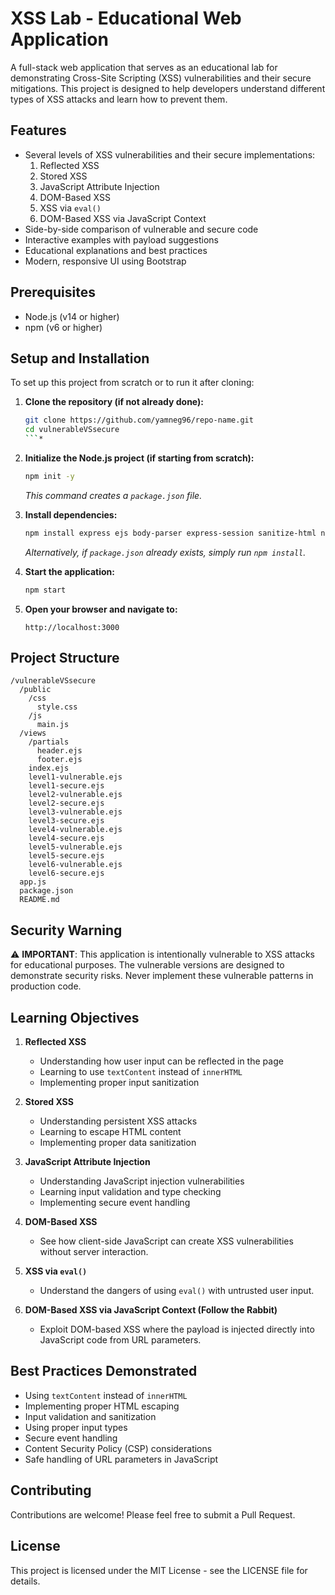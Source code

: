 # XSS Lab - Educational Web Application

A full-stack web application that serves as an educational lab for demonstrating Cross-Site Scripting (XSS) vulnerabilities and their secure mitigations. This project is designed to help developers understand different types of XSS attacks and learn how to prevent them.

## Features

- Several levels of XSS vulnerabilities and their secure implementations:
  1. Reflected XSS
  2. Stored XSS
  3. JavaScript Attribute Injection
  4. DOM-Based XSS
  5. XSS via `eval()`
  6. DOM-Based XSS via JavaScript Context
- Side-by-side comparison of vulnerable and secure code
- Interactive examples with payload suggestions
- Educational explanations and best practices
- Modern, responsive UI using Bootstrap

## Prerequisites

- Node.js (v14 or higher)
- npm (v6 or higher)

## Setup and Installation

To set up this project from scratch or to run it after cloning:

1.  **Clone the repository (if not already done):**
    ```bash
    git clone https://github.com/yamneg96/repo-name.git
    cd vulnerableVSsecure
    ```* 

2.  **Initialize the Node.js project (if starting from scratch):**
    ```bash
    npm init -y
    ```
    *This command creates a `package.json` file.*

3.  **Install dependencies:**
    ```bash
    npm install express ejs body-parser express-session sanitize-html nodemon
    ```
    *Alternatively, if `package.json` already exists, simply run `npm install`.*

4.  **Start the application:**
    ```bash
    npm start
    ```

5.  **Open your browser and navigate to:**
    ```
    http://localhost:3000
    ```

## Project Structure

```
/vulnerableVSsecure
  /public
    /css
      style.css
    /js
      main.js
  /views
    /partials
      header.ejs
      footer.ejs
    index.ejs
    level1-vulnerable.ejs
    level1-secure.ejs
    level2-vulnerable.ejs
    level2-secure.ejs
    level3-vulnerable.ejs
    level3-secure.ejs
    level4-vulnerable.ejs
    level4-secure.ejs
    level5-vulnerable.ejs
    level5-secure.ejs
    level6-vulnerable.ejs
    level6-secure.ejs
  app.js
  package.json
  README.md
```

## Security Warning

⚠️ **IMPORTANT**: This application is intentionally vulnerable to XSS attacks for educational purposes. The vulnerable versions are designed to demonstrate security risks. Never implement these vulnerable patterns in production code.

## Learning Objectives

1.  **Reflected XSS**
    - Understanding how user input can be reflected in the page
    - Learning to use `textContent` instead of `innerHTML`
    - Implementing proper input sanitization

2.  **Stored XSS**
    - Understanding persistent XSS attacks
    - Learning to escape HTML content
    - Implementing proper data sanitization

3.  **JavaScript Attribute Injection**
    - Understanding JavaScript injection vulnerabilities
    - Learning input validation and type checking
    - Implementing secure event handling

4.  **DOM-Based XSS**
    - See how client-side JavaScript can create XSS vulnerabilities without server interaction.

5.  **XSS via `eval()`**
    - Understand the dangers of using `eval()` with untrusted user input.

6.  **DOM-Based XSS via JavaScript Context (Follow the Rabbit)**
    - Exploit DOM-based XSS where the payload is injected directly into JavaScript code from URL parameters.

## Best Practices Demonstrated

- Using `textContent` instead of `innerHTML`
- Implementing proper HTML escaping
- Input validation and sanitization
- Using proper input types
- Secure event handling
- Content Security Policy (CSP) considerations
- Safe handling of URL parameters in JavaScript

## Contributing

Contributions are welcome! Please feel free to submit a Pull Request.

## License

This project is licensed under the MIT License - see the LICENSE file for details. 